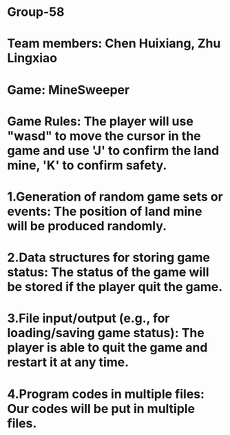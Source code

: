 # Group-58
# Team members: Chen Huixiang, Zhu Lingxiao
# Game: MineSweeper
# Game Rules: The player will use "wasd" to move the cursor in the game and use 'J' to confirm the land mine, 'K' to confirm safety.
# 1.Generation of random game sets or events: The position of land mine will be produced randomly.
# 2.Data structures for storing game status: The status of the game will be stored if the player quit the game.
# 3.File input/output (e.g., for loading/saving game status): The player is able to quit the game and restart it at any time.
# 4.Program codes in multiple files: Our codes will be put in multiple files.
